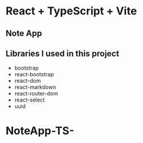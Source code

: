 # React + TypeScript + Vite

## Note App

## Libraries I used in this project

- bootstrap
- react-bootstrap
- react-dom
- react-markdown
- react-router-dom
- react-select
- uuid
# NoteApp-TS-
